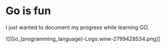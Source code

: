 # Go is fun
I just wanted to document my progress while learning GO. 

![[Go_(programming_language)-Logo.wine-2799428534.png]]


